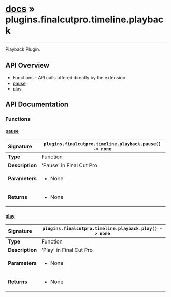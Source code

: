 # [docs](index.md) » plugins.finalcutpro.timeline.playback
---

Playback Plugin.

## API Overview
* Functions - API calls offered directly by the extension
 * [pause](#pause)
 * [play](#play)

## API Documentation

### Functions

#### [pause](#pause)
| <span style="float: left;">**Signature**</span> | <span style="float: left;">`plugins.finalcutpro.timeline.playback.pause() -> none` </span>                                                          |
| -----------------------------------------------------|---------------------------------------------------------------------------------------------------------|
| **Type**                                             | Function                                                                                         |
| **Description**                                      | 'Pause' in Final Cut Pro                                                                                         |
| **Parameters**                                       | <ul markdown="1"><li markdown="1">None</li></ul> |
| **Returns**                                          | <ul markdown="1"><li markdown="1">None</li></ul>          |

#### [play](#play)
| <span style="float: left;">**Signature**</span> | <span style="float: left;">`plugins.finalcutpro.timeline.playback.play() -> none` </span>                                                          |
| -----------------------------------------------------|---------------------------------------------------------------------------------------------------------|
| **Type**                                             | Function                                                                                         |
| **Description**                                      | 'Play' in Final Cut Pro                                                                                         |
| **Parameters**                                       | <ul markdown="1"><li markdown="1">None</li></ul> |
| **Returns**                                          | <ul markdown="1"><li markdown="1">None</li></ul>          |

